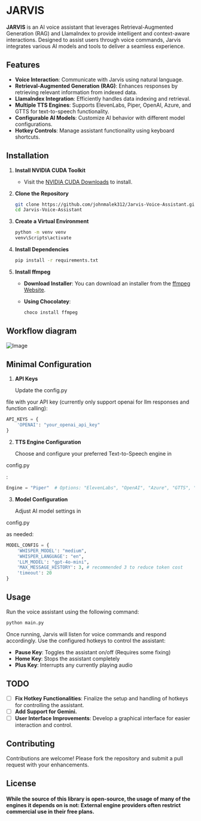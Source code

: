 # JARVIS

**JARVIS** is an AI voice assistant that leverages Retrieval-Augmented Generation (RAG) and LlamaIndex to provide intelligent and context-aware interactions. Designed to assist users through voice commands, Jarvis integrates various AI models and tools to deliver a seamless experience.

## Features

- **Voice Interaction**: Communicate with Jarvis using natural language.
- **Retrieval-Augmented Generation (RAG)**: Enhances responses by retrieving relevant information from indexed data.
- **LlamaIndex Integration**: Efficiently handles data indexing and retrieval.
- **Multiple TTS Engines**: Supports ElevenLabs, Piper, OpenAI, Azure, and GTTS for text-to-speech functionality.
- **Configurable AI Models**: Customize AI behavior with different model configurations.
- **Hotkey Controls**: Manage assistant functionality using keyboard shortcuts.

## Installation
1. **Install NVIDIA CUDA Toolkit**
   
   - Visit the [NVIDIA CUDA Downloads](https://developer.nvidia.com/cuda-downloads) to install.
2. **Clone the Repository**
   ```bash
   git clone https://github.com/johnmalek312/Jarvis-Voice-Assistant.git
   cd Jarvis-Voice-Assistant
   ```

3. **Create a Virtual Environment**
   ```bash
   python -m venv venv
   venv\Scripts\activate
   ```

4. **Install Dependencies**
   ```bash
   pip install -r requirements.txt
   ```
5. **Install ffmpeg**
   
   - **Download Installer**: You can download an installer from the [ffmpeg Website](https://ffmpeg.org/download.html).
   
   - **Using Chocolatey**:
     ```bash
     choco install ffmpeg
     ```
## Workflow diagram
![Image](https://media.discordapp.net/attachments/1073226620137119834/1337381057493991464/diagram-export-2-7-2025-10_14_39-PM.png?ex=67a73cab&is=67a5eb2b&hm=d471a35d03ddb0e92aa4e873f18b3421f00ba633d63704fbec553cda8959a119&=&format=webp&quality=lossless&width=1161&height=700)

## Minimal Configuration
1. **API Keys**

   Update the config.py

 file with your API key (currently only support openai for llm responses and function calling):
   ```python
   API_KEYS = {
       'OPENAI': "your_openai_api_key"
   }
   ```

2. **TTS Engine Configuration**

   Choose and configure your preferred Text-to-Speech engine in 

config.py

:
   ```python
   Engine = "Piper"  # Options: "ElevenLabs", "OpenAI", "Azure", "GTTS", "Piper"
   ```

3. **Model Configuration**

   Adjust AI model settings in 

config.py

 as needed:
   ```python
   MODEL_CONFIG = {
       'WHISPER_MODEL': "medium",
       'WHISPER_LANGUAGE': "en",
       'LLM_MODEL': "gpt-4o-mini",
       'MAX_MESSAGE_HISTORY': 3, # recommended 3 to reduce token cost
       'timeout': 20
   }
   ```

## Usage

Run the voice assistant using the following command:
```bash
python main.py
```

Once running, Jarvis will listen for voice commands and respond accordingly. Use the configured hotkeys to control the assistant:

- **Pause Key**: Toggles the assistant on/off (Requires some fixing)
- **Home Key**: Stops the assistant completely
- **Plus Key**: Interrupts any currently playing audio

## TODO

- [ ] **Fix Hotkey Functionalities**: Finalize the setup and handling of hotkeys for controlling the assistant.
- [ ] **Add Support for Gemini.**
- [ ] **User Interface Improvements**: Develop a graphical interface for easier interaction and control.

## Contributing

Contributions are welcome! Please fork the repository and submit a pull request with your enhancements.

## License

#### While the source of this library is open-source, the usage of many of the engines it depends on is not: External engine providers often restrict commercial use in their free plans.
